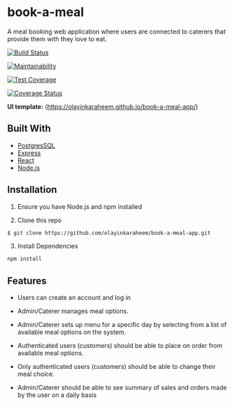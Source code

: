 # book-a-meal
A meal booking web application where users are connected
to caterers that provide them with they love to eat.


[![Build Status](https://travis-ci.org/olayinkaraheem/book-a-meal-app.svg?branch=feature%2FtravisCI)](https://travis-ci.org/olayinkaraheem/book-a-meal-app)

[![Maintainability](https://api.codeclimate.com/v1/badges/4a4c481b15890e7208e5/maintainability)](https://codeclimate.com/github/olayinkaraheem/book-a-meal-app/maintainability)

[![Test Coverage](https://api.codeclimate.com/v1/badges/4a4c481b15890e7208e5/test_coverage)](https://codeclimate.com/github/olayinkaraheem/book-a-meal-app/test_coverage)

[![Coverage Status](https://coveralls.io/repos/github/olayinkaraheem/book-a-meal-app/badge.svg?branch=feature%2FtravisCI)](https://coveralls.io/github/olayinkaraheem/book-a-meal-app?branch=feature%2FtravisCI)

**UI template:** (https://olayinkaraheem.github.io/book-a-meal-app/)

## Built With
- [PostgresSQL](https://postgresql.org)
- [Express](https://expressjs.com)
- [React](https://reactjs.org)
- [Node.js](https://nodejs.org/en/)


## Installation
1. Ensure you have Node.js and npm installed

2. Clone this repo
```bash
$ git clone https://github.com/olayinkaraheem/book-a-meal-app.git
```
3. Install Dependencies
```bash
npm install
```

## Features
- Users can create an account and log in

- Admin/Caterer manages meal options.

- Admin/Caterer sets up menu for a specific day by selecting from a list of available meal options on the system.

- Authenticated users (customers) should be able to place on order from available meal options.

- Only authenticated users (customers) should be able to change their meal choice.

- Admin/Caterer should be able to see summary of sales and orders made by the user on a daily basis
